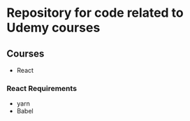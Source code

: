 # Repository for code related to Udemy courses

## Courses

  - React

### React Requirements
  - yarn
  - Babel
  
